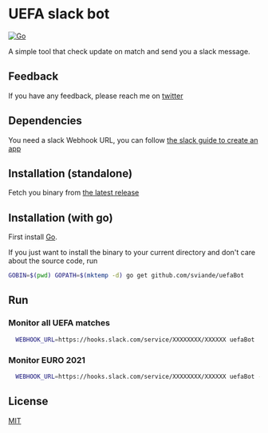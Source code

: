 
# UEFA slack bot
[![Go](https://github.com/sviande/uefaBot/actions/workflows/go.yml/badge.svg)](https://github.com/sviande/uefaBot/actions/workflows/go.yml)

A simple tool that check update  on match and send you a slack message.

## Feedback

If you have any feedback, please reach me on [twitter](https://twitter.com/sviande/)

## Dependencies

You need a slack Webhook URL, you can follow [the slack guide to create an app](https://api.slack.com/messaging/webhooks)

## Installation (standalone)

Fetch you binary from [the latest release](https://github.com/sviande/uefaBot/releases/latest)

## Installation (with go)

First install [Go](https://golang.org/doc/install).

If you just want to install the binary to your current directory and don't care about the source code, run

```bash
GOBIN=$(pwd) GOPATH=$(mktemp -d) go get github.com/sviande/uefaBot
```

## Run

### Monitor all UEFA matches
```bash
  WEBHOOK_URL=https://hooks.slack.com/service/XXXXXXXX/XXXXXX uefaBot
```
### Monitor EURO 2021
```bash
  WEBHOOK_URL=https://hooks.slack.com/service/XXXXXXXX/XXXXXX uefaBot -competionId=3
```

## License

[MIT](https://choosealicense.com/licenses/mit/)
